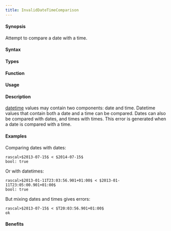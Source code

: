 ```yaml
---
title: InvalidDateTimeComparison
---
```


#### Synopsis

Attempt to compare a date with a time.

#### Syntax

#### Types

#### Function
       
#### Usage

#### Description

[datetime](/docs/Rascal/Expressions/Values/DateTime) values may contain two components: date and time.
Datetime values that contain both a date and a time can be compared.
Dates can also be compared with dates, and times with times.
This error is generated when a date is compared with a time.

#### Examples

Comparing dates with dates:

```rascal-shell
rascal>$2013-07-15$ < $2014-07-15$
bool: true
```

Or with datetimes:

```rascal-shell
rascal>$2013-01-11T23:03:56.901+01:00$ < $2013-01-11T23:05:00.901+01:00$
bool: true
```
But mixing dates and times gives errors:

```rascal-shell
rascal>$2013-07-15$ < $T20:03:56.901+01:00$
ok
```

#### Benefits


